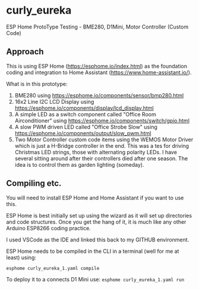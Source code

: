 # curly_eureka
ESP Home ProtoType Testing - BME280, D1Mini, Motor Controller (Custom Code)

## Approach
This is using ESP Home (https://esphome.io/index.html) as the foundation coding and integration to Home Assistant (https://www.home-assistant.io/).

What is in this prototype:
1. BME280 using https://esphome.io/components/sensor/bmp280.html
2. 16x2 Line I2C LCD Display using https://esphome.io/components/display/lcd_display.html
3. A simple LED as a switch component called "Office Room Airconditioner" using https://esphome.io/components/switch/gpio.html
4. A slow PWM driven LED called "Office Strobe Slow" using https://esphome.io/components/output/slow_pwm.html
5. Two Motor Controller custom code items using the WEMOS Motor Driver which is just a H-Bridge controller in the end.  This was a tes for driving Christmas LED strings, those with alternating polarity LEDs.  I have several sitting around after their controllers died after one season.  The idea is to control them as garden lighting (someday).

## Compiling etc.
You will need to install ESP Home and Home Assistant if you want to use this.

ESP Home is best initially set up using the wizard as it will set up directories and code structures.  Once you get the hang of it, it is much like any other Arduino ESP8266 coding practice.

I used VSCode as the IDE and linked this back to my GITHUB environment.

ESP Home needs to be compiled in the CLI in a terminal (well for me at least) using:

`esphome curly_eureka_1.yaml compile`

To deploy it to a connects D1 Mini use:
`esphome curly_eureka_1.yaml run`
